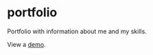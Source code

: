 # portfolio
Portfolio with information about me and my skills.

<html lang="ru">
<body>
	<p>View a <a href="https://igor-muram.github.io/portfolio/index.html" target="_blank">demo</a>.</p>
</body>
</html>
